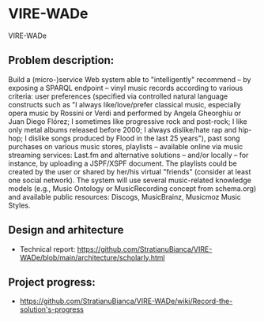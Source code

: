 # VIRE-WADe
VIRE-WADe

## Problem description:
Build a (micro-)service Web system able to "intelligently" recommend – by exposing a SPARQL endpoint – vinyl music records according to various criteria: user preferences (specified via controlled natural language constructs such as "I always like/love/prefer classical music, especially opera music by Rossini or Verdi and performed by Angela Gheorghiu or Juan Diego Flórez; I sometimes like progressive rock and post-rock; I like only metal albums released before 2000; I always dislike/hate rap and hip-hop; I dislike songs produced by Flood in the last 25 years"), past song purchases on various music stores, playlists – available online via music streaming services: Last.fm and alternative solutions – and/or locally – for instance, by uploading a JSPF/XSPF document. The playlists could be created by the user or shared by her/his virtual "friends" (consider at least one social network). The system will use several music-related knowledge models (e.g., Music Ontology or MusicRecording concept from schema.org) and available public resources: Discogs, MusicBrainz, Musicmoz Music Styles.

## Design and arhitecture

* Technical report: https://github.com/StratianuBianca/VIRE-WADe/blob/main/architecture/scholarly.html

## Project progress: 

* https://github.com/StratianuBianca/VIRE-WADe/wiki/Record-the-solution's-progress